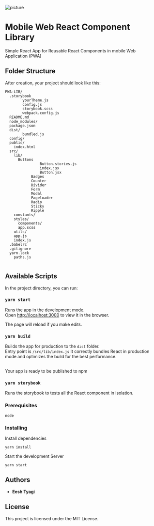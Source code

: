 ![picture](https://res.cloudinary.com/cleartrip/image/upload/h_100/v1551791273/PWALibrary_dchini.png)

# Mobile Web React Component Library

Simple React App for Reusable React Components in mobile Web Application (PWA)

## Folder Structure

After creation, your project should look like this:

```
PWA-LIB/
  .storybook
		yourTheme.js
		config.js
		storybook.scss
		webpack.config.js
  README.md
  node_modules/
  package.json
  dist/
		bundled.js
  config/
  public/
    index.html
  src/
    lib/
      Buttons
				Button.stories.js
				index.jsx
				Button.jsx
			Badges
			Counter
			Divider
			Form
			Modal
			Pageloader
			Radio
			Sticky
			Ripple
    constants/
    styles/
      components/
      app.scss
    utils/
    app.js
    index.js
  .babelrc
  .gitignore
  yarn.lock
	paths.js


```

## Available Scripts

In the project directory, you can run:

### `yarn start`

Runs the app in the development mode.<br>
Open [http://localhost:3000](http://localhost:3000) to view it in the browser.

The page will reload if you make edits.<br>

### `yarn build`

Builds the app for production to the `dist` folder.<br>
Entry point is `/src/lib/index.js`
It correctly bundles React in production mode and optimizes the build for the best performance.

<br>
Your app is ready to be published to npm

### `yarn storybook`

Runs the storybook to tests all the React component in isolation.

### Prerequisites

```
node
```

### Installing

Install dependencies

```
yarn install
```

Start the development Server

```
yarn start
```

## Authors

- **Eesh Tyagi**

## License

This project is licensed under the MIT License.

